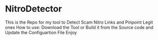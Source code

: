 # NitroDetector
This is the Repo for my tool to Detect Scam Nitro Links and Pinpoint Legit ones
How to use: Download the Tool or Build it from the Source code and Update the Configuartion File
Enjoy
